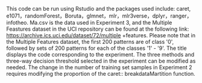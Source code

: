 This code can be run using Rstudio and the packages used include: caret, e1071，randomForest，Boruta，glmnet，mlr，mlr3verse，dplyr，ranger，infotheo.
Ma.csv is the data used in Experiment 3, and the Multiple Feastures dataset in the UCI repository can be found at the following link: https://archive.ics.uci.edu/dataset/72/multiple +features.
Please note that in the Multiple Features dataset, the first 200 patterns are of class '0', followed by sets of 200 patterns for each of the classes '1' - '9'. 
The title displays the code corresponding to the experiment. The three methods and three-way decision threshold selected in the experiment can be modified as needed. The change in the number of training set samples in Experiment 2 requires modifying the proportion of the caret:: breakdataMartition function.
